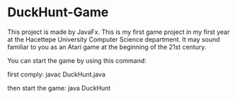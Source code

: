 # DuckHunt-Game
This project is made by JavaFx.
This is my first game project in my first year at the Hacettepe University Computer Science department.
It may sound familiar to you as an Atari game at the beginning of the 21st century.

You can start the game by using this command:

first comply: javac DuckHunt.java

then start the game: java DuckHunt
